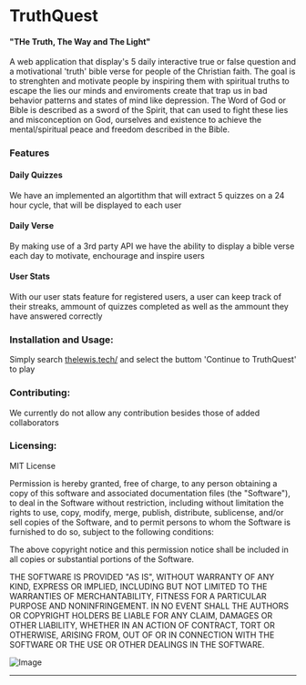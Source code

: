 # TruthQuest
#### "THe Truth, The Way and The Light"
A web application that display's 5 daily interactive true or false question and a motivational 'truth' bible verse for people of the Christian faith. The goal is to strenghten and motivate people by inspiring them with spiritual truths to escape the lies our minds and enviroments create that trap us in bad behavior patterns and states of mind like depression. The Word of God or Bible is described as a sword of the Spirit, that can used to fight these lies and misconception on God, ourselves and existence to achieve the mental/spiritual peace and freedom described in the Bible.

### Features
#### Daily Quizzes
We have an implemented an algortithm that will extract 5 quizzes on a 24 hour cycle, that will be displayed to each user

#### Daily Verse
By making use of a 3rd party API we have the ability to display a bible verse each day to motivate, enchourage and inspire users

#### User Stats
With our user stats feature for registered users, a user can keep track of their streaks, ammount of quizzes completed as well as the ammount they have answered correctly

### Installation and Usage:
Simply search [thelewis.tech/](http://thelewis.tech) and select the buttom 'Continue to TruthQuest' to play

### Contributing:
We currently do not allow any contribution besides those of added collaborators

### Licensing:
MIT License

Permission is hereby granted, free of charge, to any person obtaining a copy
of this software and associated documentation files (the "Software"), to deal
in the Software without restriction, including without limitation the rights
to use, copy, modify, merge, publish, distribute, sublicense, and/or sell
copies of the Software, and to permit persons to whom the Software is
furnished to do so, subject to the following conditions:

The above copyright notice and this permission notice shall be included in all
copies or substantial portions of the Software.

THE SOFTWARE IS PROVIDED "AS IS", WITHOUT WARRANTY OF ANY KIND, EXPRESS OR
IMPLIED, INCLUDING BUT NOT LIMITED TO THE WARRANTIES OF MERCHANTABILITY,
FITNESS FOR A PARTICULAR PURPOSE AND NONINFRINGEMENT. IN NO EVENT SHALL THE
AUTHORS OR COPYRIGHT HOLDERS BE LIABLE FOR ANY CLAIM, DAMAGES OR OTHER
LIABILITY, WHETHER IN AN ACTION OF CONTRACT, TORT OR OTHERWISE, ARISING FROM,
OUT OF OR IN CONNECTION WITH THE SOFTWARE OR THE USE OR OTHER DEALINGS IN THE
SOFTWARE.

![Image](TruthQuest.jpg)

---
